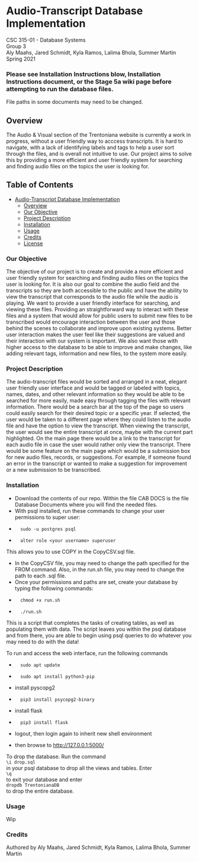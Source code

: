 # Audio-Transcript Database Implementation

CSC 315-01 - Database Systems  
Group 3  
Aly Maahs, Jared Schmidt, Kyla Ramos, Lalima Bhola, Summer Martin  
Spring 2021

### Please see Installation Instructions blow, Installation Instructions document, or the Stage 5a wiki page before attempting to run the database files. 
File paths in some documents may need to be changed.

## Overview
The Audio & Visual section of the Trentoniana website is currently a work in progress, without a user friendly way to acccess transcripts. It is hard to navigate, with a lack of identifying labels and tags to help a user sort through the files, and is overall not intuitive to use. Our project aims to solve this by providing a more efficient and user friendly system for searching and finding audio files on the topics the user is looking for. 

## Table of Contents
- [Audio-Transcript Database Implementation](#audio-transcript-database-implementation)
  * [Overview](#overview)
  * [Our Objective](#our-objective)
  * [Project Description](#project-description)
  * [Installation](#installation)
  * [Usage](#usage)
  * [Credits](#credits)
  * [License](#license)

### Our Objective
The objective of our project is to create and provide a more efficient and user friendly system for searching and finding audio files on the topics the user is looking for. It is also our goal to combine the audio field and the transcripts so they are both accessible to the public and have the ability to view the transcript that corresponds to the audio file while the audio is playing. We want to provide a user friendly interface for searching, and viewing these files. Providing an straightforward way to interact with these files and a system that would allow for public users to submit new files to be transcribed would encourage interaction between the user and those behind the scenes to collaborate and improve upon existing systems. Better user interaction makes the user feel like their suggestions are valued and their interaction with our system is important. We also want those with higher access to the database to be able to improve and make changes, like adding relevant tags, information and new files, to the system more easily.

### Project Description
The audio-transcript files would be sorted and arranged in a neat, elegant user friendly user interface and would be tagged or labeled with topics, names, dates, and other relevant information so they would be able to be searched for more easily, made easy through tagging the files with relevant information. There would be a search bar at the top of the page so users could easily search for their desired topic or a specific year. If selected, the user would be taken to a different page where they could listen to the audio file and have the option to view the transcript. When viewing the transcript, the user would see the entire transcript at once, maybe with the current part highlighted. On the main page there would be a link to the transcript for each audio file in case the user would rather only view the transcript. There would be some feature on the main page which would be a submission box for new audio files, records, or suggestions. For example, if someone found an error in the transcript or wanted to make a suggestion for improvement or a new submission to be transcribed.

### Installation

- Download the contents of our repo. Within the file CAB DOCS is the file Database Documents where you will find the needed files.
- With psql installed, run these commands to change your user permissions to super user:
-		sudo -u postgres psql
- 		alter role <your username> superuser
This allows you to use COPY in the CopyCSV.sql file.
- In the CopyCSV file, you may need to change the path specified for the FROM command. Also, in the run.sh file, you may need to change the path to each .sql file.
- Once your permissions and paths are set, create your database by typing the following commands:
-		chmod +x run.sh
- 		./run.sh
This is a script that completes the tasks of creating tables, as well as populating them with data. The script leaves you within the psql database and from there, you are able to begin using psql queries to do whatever you may need to do with the data!




To run and access the web interface, run the following commands
-		sudo apt update
- 		sudo apt install python3-pip
-	install pyscopg2
- 		pip3 install psycopg2-binary
- install flask
- 		pip3 install flask

- logout, then login again to inherit new shell environment

- then browse to http://127.0.0.1:5000/

To drop the database. Run the command  
`\i drop.sql`  
in your psql database to drop all the views and tables. Enter  
`\q`  
to exit your database and enter  
`dropdb TrentonianaDB`  
to drop the entire database.

### Usage
Wip

### Credits
Authored by Aly Maahs, Jared Schmidt, Kyla Ramos, Lalima Bhola, Summer Martin
